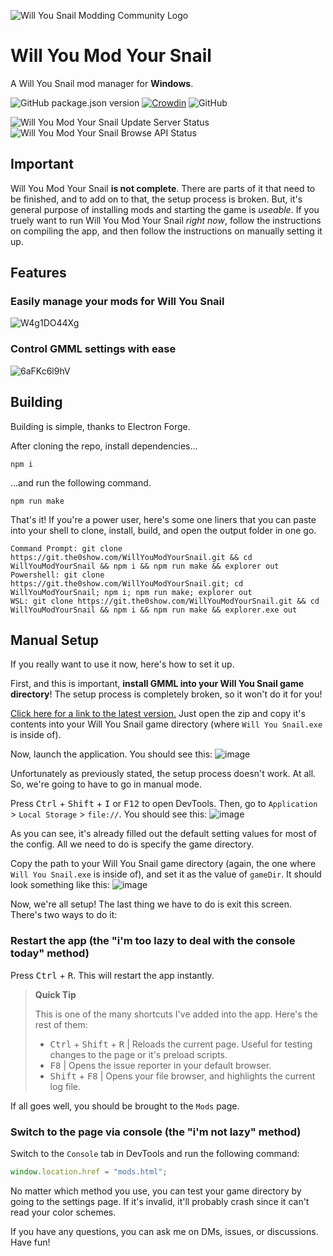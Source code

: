 ![Will You Snail Modding Community Logo](src/Assets/Images/SnailSmall.png)

# Will You Mod Your Snail

A Will You Snail mod manager for **Windows**.

<!-- the wall of badges -->

![GitHub package.json version](https://img.shields.io/github/package-json/v/The0Show/WillYouModYourSnail)
[![Crowdin](https://badges.crowdin.net/will-you-mod-your-snail/localized.svg)](https://crowdin.com/project/will-you-mod-your-snail)
![GitHub](https://img.shields.io/github/license/The0Show/WillYouModYourSnail)

![Will You Mod Your Snail Update Server Status](https://img.shields.io/website?down_message=is%20down%20as%20expected&label=update%20server&up_message=is%20somehow%20running&url=http%3A%2F%2Fwillyoumodyoursnail.the0show.com%3A3000)
![Will You Mod Your Snail Browse API Status](https://img.shields.io/website?down_message=is%20down%20as%20expected&label=browse%20api&up_message=is%20somehow%20running&url=http%3A%2F%2Fwillyoumodyoursnail.the0show.com%3A3500)

## Important

Will You Mod Your Snail **is not complete**. There are parts of it that need to be finished, and to add on to that, the setup process is broken. But, it's general purpose of installing mods and starting the game is _useable_. If you truely want to run Will You Mod Your Snail _right now_, follow the instructions on compiling the app, and then follow the instructions on manually setting it up.

## Features

### Easily manage your mods for Will You Snail

![W4g1DO44Xg](https://user-images.githubusercontent.com/62229104/179859030-8b6ce27a-84aa-402b-a6cc-da24980cdac7.gif)

### Control GMML settings with ease

![6aFKc6l9hV](https://user-images.githubusercontent.com/62229104/179859468-ff923959-bf21-4c0e-bc3f-7450acf19f86.gif)

<!-- add more when its more complete lol -->

## Building

Building is simple, thanks to Electron Forge.

After cloning the repo, install dependencies...

```
npm i
```

...and run the following command.

```
npm run make
```

That's it! If you're a power user, here's some one liners that you can paste into your shell to clone, install, build, and open the output folder in one go.

```
Command Prompt: git clone https://git.the0show.com/WillYouModYourSnail.git && cd WillYouModYourSnail && npm i && npm run make && explorer out
Powershell: git clone https://git.the0show.com/WillYouModYourSnail.git; cd WillYouModYourSnail; npm i; npm run make; explorer out
WSL: git clone https://git.the0show.com/WillYouModYourSnail.git && cd WillYouModYourSnail && npm i && npm run make && explorer.exe out
```

## Manual Setup

If you really want to use it now, here's how to set it up.

First, and this is important, **install GMML into your Will You Snail game directory**! The setup process is completely broken, so it won't do it for you!

[Click here for a link to the latest version.](https://github.com/cgytrus/gmml/suites/6701126385/artifacts/254714050) Just open the zip and copy it's contents into your Will You Snail game directory (where `Will You Snail.exe` is inside of).

Now, launch the application. You should see this:
![image](https://user-images.githubusercontent.com/62229104/179861811-be5ba18a-13d3-43e9-9abd-dba62b86ba8f.png)

Unfortunately as previously stated, the setup process doesn't work. At all. So, we're going to have to go in manual mode.

Press <kbd>Ctrl</kbd> + <kbd>Shift</kbd> + <kbd>I</kbd> or <kbd>F12</kbd> to open DevTools. Then, go to `Application` > `Local Storage` > `file://`. You should see this:
![image](https://user-images.githubusercontent.com/62229104/179862999-f289de97-9223-49f0-8a51-ed4eb9fd6b96.png)

As you can see, it's already filled out the default setting values for most of the config. All we need to do is specify the game directory.

Copy the path to your Will You Snail game directory (again, the one where `Will You Snail.exe` is inside of), and set it as the value of `gameDir`. It should look something like this:
![image](https://user-images.githubusercontent.com/62229104/179863228-9b1ea558-8afe-42d5-81de-83d2b18ff5f5.png)

Now, we're all setup! The last thing we have to do is exit this screen. There's two ways to do it:

### Restart the app (the "i'm too lazy to deal with the console today" method)

Press <kbd>Ctrl</kbd> + <kbd>R</kbd>. This will restart the app instantly.

> **Quick Tip**
>
> This is one of the many shortcuts I've added into the app. Here's the rest of them:<br />
>
> -   <kbd>Ctrl</kbd> + <kbd>Shift</kbd> + <kbd>R</kbd> | Reloads the current page. Useful for testing changes to the page or it's preload scripts.
> -   <kbd>F8</kbd> | Opens the issue reporter in your default browser.
> -   <kbd>Shift</kbd> + <kbd>F8</kbd> | Opens your file browser, and highlights the current log file.

If all goes well, you should be brought to the `Mods` page.

### Switch to the page via console (the "i'm not lazy" method)

Switch to the `Console` tab in DevTools and run the following command:

```js
window.location.href = "mods.html";
```

No matter which method you use, you can test your game directory by going to the settings page. If it's invalid, it'll probably crash since it can't read your color schemes.

If you have any questions, you can ask me on DMs, issues, or discussions. Have fun!
